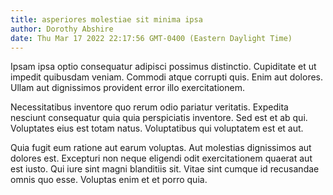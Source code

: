 ```yaml
---
title: asperiores molestiae sit minima ipsa
author: Dorothy Abshire
date: Thu Mar 17 2022 22:17:56 GMT-0400 (Eastern Daylight Time)
---
```

Ipsam ipsa optio consequatur adipisci possimus distinctio. Cupiditate et ut impedit quibusdam veniam. Commodi atque corrupti quis. Enim aut dolores. Ullam aut dignissimos provident error illo exercitationem.

 Necessitatibus inventore quo rerum odio pariatur veritatis. Expedita nesciunt consequatur quia quia perspiciatis inventore. Sed est et ab qui. Voluptates eius est totam natus. Voluptatibus qui voluptatem est et aut.

 Quia fugit eum ratione aut earum voluptas. Aut molestias dignissimos aut dolores est. Excepturi non neque eligendi odit exercitationem quaerat aut est iusto. Qui iure sint magni blanditiis sit. Vitae sint cumque id recusandae omnis quo esse. Voluptas enim et et porro quia.